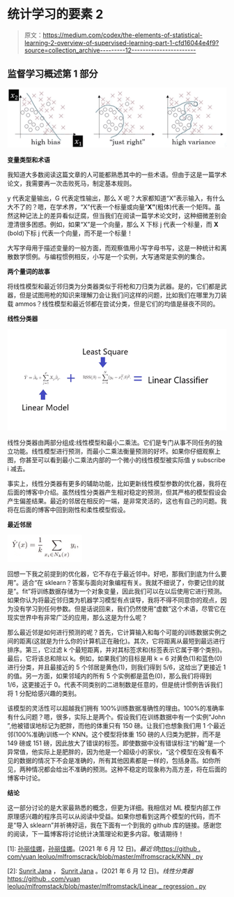 # 统计学习的要素 2

> 原文：<https://medium.com/codex/the-elements-of-statistical-learning-2-overview-of-supervised-learning-part-1-cfd16044e4f9?source=collection_archive---------12----------------------->

## 监督学习概述第 1 部分

![](img/24dbd2ddef87ce3e091f7b8da182be1a.png)

**变量类型和术语**

我知道大多数阅读这篇文章的人可能都熟悉其中的一些术语。但由于这是一篇学术论文，我需要再一次击败死马，制定基本规则。

y 代表定量输出，G 代表定性输出，那么 X 呢？大家都知道“X”表示输入，有什么大不了的？嗯，在学术界，“X”代表一个标量或向量“**X”**(粗体)代表一个矩阵。虽然这种记法上的差异看似迂腐，但当我们在阅读一篇学术论文时，这种细微差别会澄清很多困惑。例如，如果“X”是一个向量，那么 X 下标 j 代表一个标量，而 **X** (bold)下标 j 代表一个向量，而不是一个标量！

大写字母用于描述变量的一般方面，而观察值用小写字母书写，这是一种统计和离散数学惯例。与编程惯例相反，小写是一个实例，大写通常是实例的集合。

**两个量词的故事**

将线性模型和最近邻归类为分类器类似于将枪和刀归类为武器。是的，它们都是武器，但是试图用枪的知识来理解刀会让我们问这样的问题，比如我们在哪里为刀装载 ammos？线性模型和最近邻都在尝试分类，但是它们的均值是昼夜不同的。

**线性分类器**

![](img/bccaaf7d4edbdb904f6dd91a7108553c.png)

线性分类器由两部分组成:线性模型和最小二乘法。它们是专门从事不同任务的独立功能。线性模型进行预测，而最小二乘法衡量预测的好坏。如果你仔细观察上图，你甚至可以看到最小二乘法内部的一个微小的线性模型被实际值 y subscribe i 减去。

事实上，线性分类器有更多的辅助功能，比如更新线性模型参数的优化器，我将在后面的博客中介绍。虽然线性分类器产生相对稳定的预测，但其严格的模型假设会产生偏差结果。最近的邻居在相反的一端，是非常灵活的，这也有自己的问题。我将在后面的博客中回到刚性和柔性模型假设。

**最近邻居**

![](img/911d8ebeb842bc12f8e8e07ad377557c.png)

回想一下我之前提到的优化器，它不存在于最近邻中。好吧，那我们到底为什么要用”。适合“在 sklearn？答案与面向对象编程有关。我就不细说了，你要记住的就是”。fit”将训练数据存储为一个对象变量，因此我们可以在以后使用它进行预测。如果你认为将最近邻归类为机器学习模型有点误导，我将不得不同意你的观点，因为没有学习到任何参数。但是话说回来，我们仍然使用“虚数”这个术语，尽管它在现实世界中有非常广泛的应用，那么这是为什么呢？

那么最近邻是如何进行预测的呢？首先，它计算输入和每个可能的训练数据实例之间的距离(这就是为什么你的计算机正在融化)。其次，它将距离从最短到最远进行排序。第三，它过滤 k 个最短距离，并对其标签求和(标签表示它属于哪个类别)。最后，它将该总和除以 k。例如，如果我们的目标是用 k = 6 对黄色(1)和蓝色(0)进行分类，并且最接近的 5 个邻居是黄色(1)，则我们得到 5/6，这给出了更接近 1 的值。另一方面，如果邻域内的所有 5 个实例都是蓝色(0)，那么我们将得到 1/6，这更接近于 0。代表不同类别的二进制数是任意的，但是统计惯例告诉我们将 1 分配给感兴趣的类别。

该模型的灵活性可以超越我们拥有 100%训练数据准确性的理由。100%的准确率有什么问题？嗯，很多，实际上是两个。假设我们在训练数据中有一个实例“John ”,他被错误地标记为肥胖，而他的体重只有 150 磅。让我们也想象我们用 1 个最近邻(100%准确)训练一个 KNN。这个模型将体重 150 磅的人归类为肥胖，而不是 149 磅或 151 磅，因此放大了错误的标签。即使数据中没有错误标注“约翰”是一个异常值，他实际上是肥胖的，因为他是一个超级小的家伙，“这个模型在没有看不见的数据的情况下不会是准确的，所有其他因素都是一样的，包括身高。如你所见，两种情况都会给出不准确的预测。这种不稳定的现象称为高方差，将在后面的博客中讨论。

**结论**

这一部分讨论的是大家最熟悉的概念，但更为详细。我相信对 ML 模型内部工作原理感兴趣的程序员可以从阅读中受益。如果你想看到这两个模型的代码，而不是“导入 sklearn”并祈祷好运，我在下面有一个到我的 github 库的链接。感谢您的阅读，下一篇博客将讨论统计决策理论和更多内容。敬请期待！

[1]: [孙丽佳娜](https://github.com/janaSunrise)，[孙丽佳娜](https://github.com/janaSunrise)。(2021 年 6 月 12 日)。*最近邻*[https://github . com/yuan leoluo/mlfromscrack/blob/master/mlfromscrack/KNN . py](https://github.com/Yuanleoluo/MLfromscratch/blob/master/mlfromscratch/knn.py)

[2]: [Sunrit Jana](https://github.com/janaSunrise) ， [Sunrit Jana](https://github.com/janaSunrise) 。(2021 年 6 月 12 日)。*线性分类器*[https://github . com/yuan leoluo/mlfromstack/blob/master/mlfromstack/Linear _ regression . py](https://github.com/Yuanleoluo/MLfromscratch/blob/master/mlfromscratch/linear_regression.py)